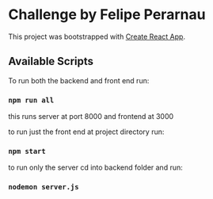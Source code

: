 # Challenge by Felipe Perarnau

This project was bootstrapped with [Create React App](https://github.com/facebook/create-react-app).

## Available Scripts

To run both the backend and front end run: 

### `npm run all`

this runs server at port 8000 and frontend at 3000

to run just the front end at project directory run:

### `npm start`

to run only the server cd into backend folder and run:

### `nodemon server.js`